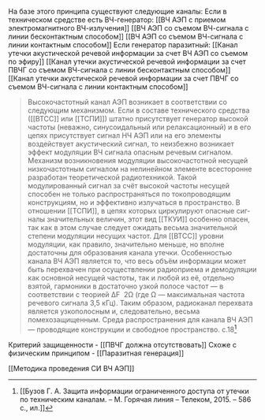 На базе этого принципа существуют следующие каналы:
Если в техническом средстве есть ВЧ-генератор:
[[ВЧ АЭП с приемом электромагнитного ВЧ-излучения]]
[[ВЧ АЭП со съемом ВЧ-сигнала с линии бесконтактным способом]]
[[ВЧ АЭП со съемом ВЧ-сигнала с линии контактным способом]]
Если генератор паразитный:
[[Канал утечки акустической речевой информации за счет ВЧ АЭП со съемом по эфиру]]
[[Канал утечки акустической речевой информации  за счет ПВЧГ со съемом ВЧ-сигнала с линии бесконтактным способом]]
[[Канал утечки акустической речевой информации за счет ПВЧГ со съемом ВЧ-сигнала с линии контактным способом]]


>Высокочастотный канал АЭП возникает в соответствии со следующим механизмом. Если в составе технического средства ([[ВТСС]] или [[ТСПИ]]) штатно присутствует генератор высокой частоты (неважно, синусоидальный или релаксационный) и в его цепях присутствует сигнал НЧ АЭП или на его элементы воздействует акустический сигнал, то неизбежно возникает эффект модуляции ВЧ сигнала опасным речевым сигналом.
>Механизм возникновения модуляции высокочастотной несущей низкочастотным сигналом на нелинейном элементе всесторонне разработан теоретической радиотехникой. Такой модулированный сигнал за счёт высокой частоты несущей способен не только распространяться по токопроводящим конструкциям, но и эффективно излучаться в пространство. В отношении [[ТСПИ]], в цепях которых циркулируют опасные сиг-налы значительных величин, этот вид [[ТКУИ]] особенно опасен, так как в этом случае следует ожидать весьма значительной степени модуляции несущих частот. Для [[ВТСС]] уровни модуляции, как правило, значительно меньше, но вполне достаточны для образования канала утечки. 
>Особенностью канала ВЧ АЭП является то, что весь объём информации может быть перехвачен при осуществлении радиоприема и демодуляции как основной несущей частоты, так и любой из её, отдельно взятой, гармоники в достаточно узкой полосе частот — в соответствии с теорией ΔF  2Ω (где Ω — максимальная частота речевого сигнала 3,5 кГц). Таким образом, радиоканал перехвата является узкополосным и, следовательно, весьма помехозащищенным. 
>Среда распространения для канала ВЧ АЭП — проводящие конструкции и свободное пространство.
> с.18[^1] 


Критерий защищенности - [[ПВЧГ должна отсутствовать]]
Схоже с физическим принципом -  [[Паразитная генерация]]

[[Методика проведения СИ ВЧ АЭП]]


[^1]:[[Бузов Г. А. Защита информации ограниченного доступа от утечки по техническим каналам. – М. Горячая линия – Телеком, 2015. – 586 с., ил.]]
[^2]:[[Дворянкин С.В., Макаров Ю.К., Хорев А.А. Обоснование критериев эффективности защиты речевой информации от утечки по техническим каналам]]]
[^3]: [[Дураковский А.П., Куницын И.В., Лаврухин Ю.Н. Контроль защищенности речевой информации в помещениях. Аттестационные испытания вспомогательных технических средств и систем по требованиям безопасности информации]]
